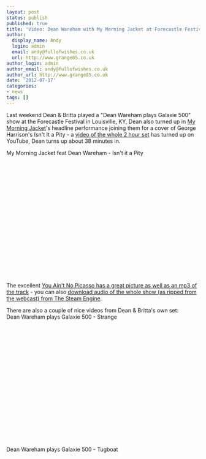 ```yaml
---
layout: post
status: publish
published: true
title: 'Video: Dean Wareham with My Morning Jacket at Forecastle Festival'
author:
  display_name: Andy
  login: admin
  email: andy@fullofwishes.co.uk
  url: http://www.grange85.co.uk
author_login: admin
author_email: andy@fullofwishes.co.uk
author_url: http://www.grange85.co.uk
date: '2012-07-17'
categories:
- news
tags: []
---
```

<p>Last weekend Dean & Britta played a "Dean Wareham plays Galaxie 500" show at the Forecastle Festival in Louisville, KY, Dean also turned up in <a href="http://www.mymorningjacket.com/">My Morning Jacket</a>'s headline performance joining them for a cover of George Harrison's Isn't It a Pity - a <a href="http://www.youtube.com/watch?v=Za6z3xcJCvk">video of the whole 2 hour set</a> has turned up on YouTube, Dean turns up about 38 minutes in.</p>
<p>My Morning Jacket feat Dean Wareham - Isn't it a Pity<br />
<iframe class="aligncenter" width="560" height="315" https://www.youtube.com/embed/Za6z3xcJCvk?start=2280&showinfo=0" frameborder="0" allowfullscreen></iframe></p>
<p>The excellent <a href="http://web.archive.org/web/20130322013102/http://www.youaintnopicasso.com/2012/07/16/mp3s-my-morning-jacket-cover-george-harrison-george-michael-at-forecastle/">You Ain't No Picasso has a great picture as well as an mp3 of the track</a> - you can also <a href="http://www.thesteamengine.net/home/download-my-morning-jacket-2012-07-14-forecastle-festival-lo.html">download audio of the whole show (as ripped from the webcast) from The Steam Engine</a>.</p>
<p>There are also a couple of nice videos from Dean & Britta's own set:<br />
Dean Wareham plays Galaxie 500 - Strange<br />
<iframe class="aligncenter" width="560" height="315" https://www.youtube.com/embed/CpYPl1MjRIU?showinfo=0" frameborder="0" allowfullscreen></iframe></p>
<p>Dean Wareham plays Galaxie 500 - Tugboat<br />
<iframe class="aligncenter" width="560" height="315" https://www.youtube.com/embed/_I8TyGZ_d3Q?showinfo=0" frameborder="0" allowfullscreen></iframe></p>
